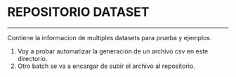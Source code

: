 # REPOSITORIO DATASET
---
Contiene la informacion de multiples datasets para prueba y ejemplos.
1. Voy a probar automatizar la generación de un archivo csv en este directorio.
2. Otro batch se va a encargar de subir el archivo al repositorio.


